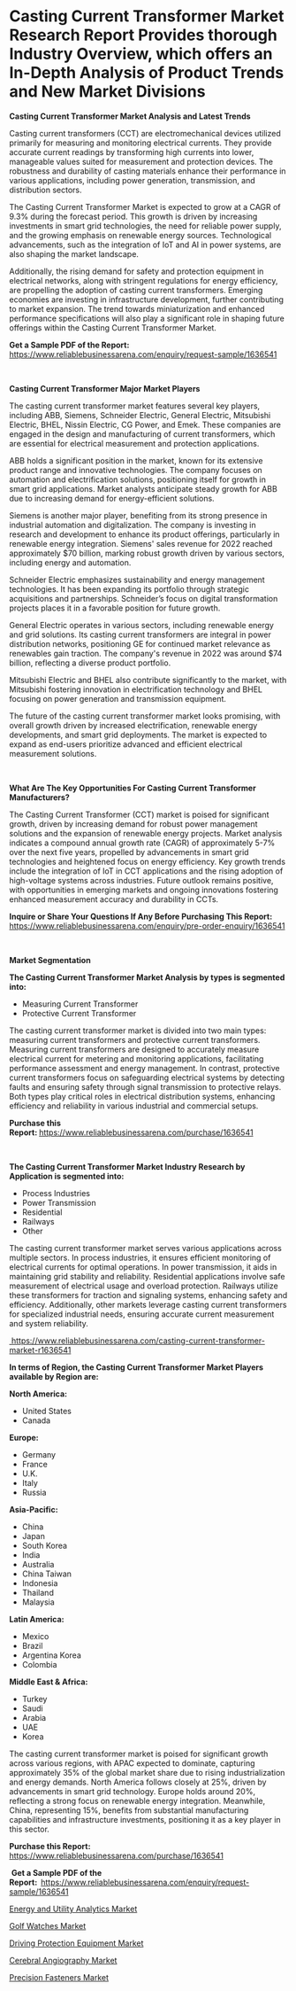 <p><h1>Casting Current Transformer Market Research Report Provides thorough Industry Overview, which offers an In-Depth Analysis of Product Trends and New Market Divisions</h1></p><p><strong>Casting Current Transformer Market Analysis and Latest Trends</strong></p>
<p><p>Casting current transformers (CCT) are electromechanical devices utilized primarily for measuring and monitoring electrical currents. They provide accurate current readings by transforming high currents into lower, manageable values suited for measurement and protection devices. The robustness and durability of casting materials enhance their performance in various applications, including power generation, transmission, and distribution sectors.</p><p>The Casting Current Transformer Market is expected to grow at a CAGR of 9.3% during the forecast period. This growth is driven by increasing investments in smart grid technologies, the need for reliable power supply, and the growing emphasis on renewable energy sources. Technological advancements, such as the integration of IoT and AI in power systems, are also shaping the market landscape. </p><p>Additionally, the rising demand for safety and protection equipment in electrical networks, along with stringent regulations for energy efficiency, are propelling the adoption of casting current transformers. Emerging economies are investing in infrastructure development, further contributing to market expansion. The trend towards miniaturization and enhanced performance specifications will also play a significant role in shaping future offerings within the Casting Current Transformer Market.</p></p>
<p><strong>Get a Sample PDF of the Report:&nbsp;</strong> <a href="https://www.reliablebusinessarena.com/enquiry/request-sample/1636541">https://www.reliablebusinessarena.com/enquiry/request-sample/1636541</a></p>
<p>&nbsp;</p>
<p><strong>Casting Current Transformer Major Market Players</strong></p>
<p><p>The casting current transformer market features several key players, including ABB, Siemens, Schneider Electric, General Electric, Mitsubishi Electric, BHEL, Nissin Electric, CG Power, and Emek. These companies are engaged in the design and manufacturing of current transformers, which are essential for electrical measurement and protection applications.</p><p>ABB holds a significant position in the market, known for its extensive product range and innovative technologies. The company focuses on automation and electrification solutions, positioning itself for growth in smart grid applications. Market analysts anticipate steady growth for ABB due to increasing demand for energy-efficient solutions.</p><p>Siemens is another major player, benefiting from its strong presence in industrial automation and digitalization. The company is investing in research and development to enhance its product offerings, particularly in renewable energy integration. Siemens' sales revenue for 2022 reached approximately $70 billion, marking robust growth driven by various sectors, including energy and automation.</p><p>Schneider Electric emphasizes sustainability and energy management technologies. It has been expanding its portfolio through strategic acquisitions and partnerships. Schneider’s focus on digital transformation projects places it in a favorable position for future growth.</p><p>General Electric operates in various sectors, including renewable energy and grid solutions. Its casting current transformers are integral in power distribution networks, positioning GE for continued market relevance as renewables gain traction. The company's revenue in 2022 was around $74 billion, reflecting a diverse product portfolio.</p><p>Mitsubishi Electric and BHEL also contribute significantly to the market, with Mitsubishi fostering innovation in electrification technology and BHEL focusing on power generation and transmission equipment.</p><p>The future of the casting current transformer market looks promising, with overall growth driven by increased electrification, renewable energy developments, and smart grid deployments. The market is expected to expand as end-users prioritize advanced and efficient electrical measurement solutions.</p></p>
<p>&nbsp;</p>
<p><strong>What Are The Key Opportunities For Casting Current Transformer Manufacturers?</strong></p>
<p><p>The Casting Current Transformer (CCT) market is poised for significant growth, driven by increasing demand for robust power management solutions and the expansion of renewable energy projects. Market analysis indicates a compound annual growth rate (CAGR) of approximately 5-7% over the next five years, propelled by advancements in smart grid technologies and heightened focus on energy efficiency. Key growth trends include the integration of IoT in CCT applications and the rising adoption of high-voltage systems across industries. Future outlook remains positive, with opportunities in emerging markets and ongoing innovations fostering enhanced measurement accuracy and durability in CCTs.</p></p>
<p><strong>Inquire or Share Your Questions If Any Before Purchasing This Report:</strong> <a href="https://www.reliablebusinessarena.com/enquiry/pre-order-enquiry/1636541">https://www.reliablebusinessarena.com/enquiry/pre-order-enquiry/1636541</a></p>
<p>&nbsp;</p>
<p><strong>Market Segmentation</strong></p>
<p><strong>The Casting Current Transformer Market Analysis by types is segmented into:</strong></p>
<p><ul><li>Measuring Current Transformer</li><li>Protective Current Transformer</li></ul></p>
<p><p>The casting current transformer market is divided into two main types: measuring current transformers and protective current transformers. Measuring current transformers are designed to accurately measure electrical current for metering and monitoring applications, facilitating performance assessment and energy management. In contrast, protective current transformers focus on safeguarding electrical systems by detecting faults and ensuring safety through signal transmission to protective relays. Both types play critical roles in electrical distribution systems, enhancing efficiency and reliability in various industrial and commercial setups.</p></p>
<p><strong>Purchase this Report:&nbsp;</strong><a href="https://www.reliablebusinessarena.com/purchase/1636541">https://www.reliablebusinessarena.com/purchase/1636541</a></p>
<p>&nbsp;</p>
<p><strong>The Casting Current Transformer Market Industry Research by Application is segmented into:</strong></p>
<p><ul><li>Process Industries</li><li>Power Transmission</li><li>Residential</li><li>Railways</li><li>Other</li></ul></p>
<p><p>The casting current transformer market serves various applications across multiple sectors. In process industries, it ensures efficient monitoring of electrical currents for optimal operations. In power transmission, it aids in maintaining grid stability and reliability. Residential applications involve safe measurement of electrical usage and overload protection. Railways utilize these transformers for traction and signaling systems, enhancing safety and efficiency. Additionally, other markets leverage casting current transformers for specialized industrial needs, ensuring accurate current measurement and system reliability.</p></p>
<p><a href="https://www.reliablebusinessarena.com/casting-current-transformer-market-r1636541">&nbsp;https://www.reliablebusinessarena.com/casting-current-transformer-market-r1636541</a></p>
<p><strong>In terms of Region, the Casting Current Transformer Market Players available by Region are:</strong></p>
<p>
    <p> <strong> North America: </strong>
        <ul>
            <li>United States</li>
            <li>Canada</li>
        </ul>
        </p> 
    <p> <strong> Europe: </strong>
        <ul>
            <li>Germany</li>
            <li>France</li>
            <li>U.K.</li>
            <li>Italy</li>
            <li>Russia</li>
        </ul>
        </p> 
    <p> <strong> Asia-Pacific: </strong>
        <ul>
            <li>China</li>
            <li>Japan</li>
            <li>South Korea</li>
            <li>India</li>
            <li>Australia</li>
            <li>China Taiwan</li>
            <li>Indonesia</li>
            <li>Thailand</li>
            <li>Malaysia</li>
        </ul>
        </p> 
    <p> <strong> Latin America: </strong>
        <ul>
            <li>Mexico</li>
            <li>Brazil</li>
            <li>Argentina Korea</li>
            <li>Colombia</li>
        </ul>
        </p> 
    <p> <strong> Middle East & Africa: </strong>
        <ul>
            <li>Turkey</li>
            <li>Saudi</li>
            <li>Arabia</li>
            <li>UAE</li>
            <li>Korea</li>
        </ul>
    </p>
    </p>
<p><p>The casting current transformer market is poised for significant growth across various regions, with APAC expected to dominate, capturing approximately 35% of the global market share due to rising industrialization and energy demands. North America follows closely at 25%, driven by advancements in smart grid technology. Europe holds around 20%, reflecting a strong focus on renewable energy integration. Meanwhile, China, representing 15%, benefits from substantial manufacturing capabilities and infrastructure investments, positioning it as a key player in this sector.</p></p>
<p><strong>Purchase this Report: </strong><a href="https://www.reliablebusinessarena.com/purchase/1636541">https://www.reliablebusinessarena.com/purchase/1636541</a></p>
<p>&nbsp;<strong>Get a Sample PDF of the Report:&nbsp;&nbsp;</strong><a href="https://www.reliablebusinessarena.com/enquiry/request-sample/1636541">https://www.reliablebusinessarena.com/enquiry/request-sample/1636541</a></p>
<p><strong></strong></p>
<p><p><a href="https://www.linkedin.com/pulse/global-energy-utility-analytics-market-focus-product-type-deployment-61lme?trackingId=WevHzCbVQoaBgZ8%2F4mz04Q%3D%3D">Energy and Utility Analytics Market</a></p><p><a href="https://issuu.com/reportprime-2/docs/golf-watches-market-size-2030.pptx_711a5bb45c8529">Golf Watches Market</a></p><p><a href="https://github.com/gulaimolin/Market-Research-Report-List-6/blob/main/driving-protection-equipment-market.md">Driving Protection Equipment Market</a></p><p><a href="https://www.linkedin.com/pulse/strategic-roadmap-global-cerebral-angiography-market-insights-qq3ae?trackingId=guTh79ofTzetQx%2FxJMf2hQ%3D%3D">Cerebral Angiography Market</a></p><p><a href="https://medium.com/@score-51/navigating-the-global-precision-fasteners-market-landscape-trends-forecasts-and-impact-analysis-90d2929819a7">Precision Fasteners Market</a></p></p>